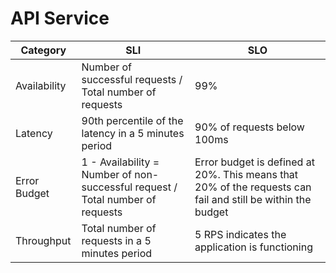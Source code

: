 # API Service

| Category | SLI | SLO |
|---|---|---|
| Availability | Number of successful requests / Total number of requests | 99% |
| Latency | 90th percentile of the latency in a 5 minutes period | 90% of requests below 100ms |
| Error Budget | 1 - Availability = Number of non-successful request / Total number of requests | Error budget is defined at 20%. This means that 20% of the requests can fail and still be within the budget |
| Throughput | Total number of requests in a 5 minutes period | 5 RPS indicates the application is functioning |